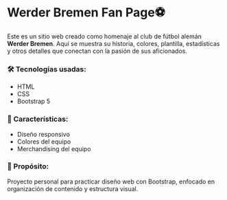 # Werder Bremen Fan Page⚽

Este es un sitio web creado como homenaje al club de fútbol alemán **Werder Bremen**. Aquí se muestra su historia, colores, plantilla, estadísticas y otros detalles que conectan con la pasión de sus aficionados.

### 🛠️ Tecnologías usadas:
- HTML
- CSS
- Bootstrap 5

### 📌 Características:
- Diseño responsivo
- Colores del equipo
- Merchandising del equipo

### 🚀 Propósito:
Proyecto personal para practicar diseño web con Bootstrap, enfocado en organización de contenido y estructura visual.

